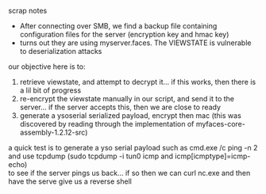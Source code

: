scrap notes  
* After connecting over SMB, we find a backup file containing configuration files for the server (encryption key and hmac key)
* turns out they are using myserver.faces. The VIEWSTATE is vulnerable to deserialization attacks

our objective here is to:
1. retrieve viewstate, and attempt to decrypt it... if this works, then there is a lil bit of progress
2. re-encrypt the viewstate manually in our script, and send it to the server... if the server accepts this, then we are close to ready
3. generate a ysoserial serialized payload, encrypt then mac (this was discovered by reading through the implementation of myfaces-core-assembly-1.2.12-src)

a quick test is to generate a yso serial payload such as cmd.exe /c ping -n 2 <ourip> and use tcpdump (sudo tcpdump -i tun0 icmp and icmp[icmptype]=icmp-echo)  
to see if the server pings us back... if so then we can curl nc.exe and then have the serve give us a reverse shell

